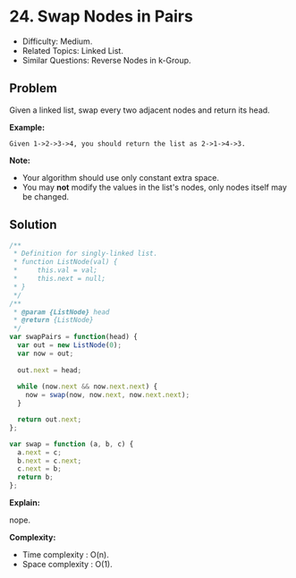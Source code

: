 # 24. Swap Nodes in Pairs

- Difficulty: Medium.
- Related Topics: Linked List.
- Similar Questions: Reverse Nodes in k-Group.

## Problem

Given a linked list, swap every two adjacent nodes and return its head.

**Example:**

```
Given 1->2->3->4, you should return the list as 2->1->4->3.
```

**Note:**

- Your algorithm should use only constant extra space.
- You may **not** modify the values in the list's nodes, only nodes itself may be changed.

## Solution

```javascript
/**
 * Definition for singly-linked list.
 * function ListNode(val) {
 *     this.val = val;
 *     this.next = null;
 * }
 */
/**
 * @param {ListNode} head
 * @return {ListNode}
 */
var swapPairs = function(head) {
  var out = new ListNode(0);
  var now = out;
  
  out.next = head;
  
  while (now.next && now.next.next) {
    now = swap(now, now.next, now.next.next);
  }

  return out.next;
};

var swap = function (a, b, c) {
  a.next = c;
  b.next = c.next;
  c.next = b;
  return b;
};
```

**Explain:**

nope.

**Complexity:**

* Time complexity : O(n).
* Space complexity : O(1).
